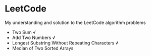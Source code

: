 # LeetCode
My understanding and solution to the LeetCode algorithm problems

- Two Sum √
- Add Two Numbers √
- Longest Substring Without Repeating Characters √
- Median of Two Sorted Arrays 

